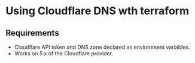 # Using Cloudflare DNS wth terraform

## Requirements

- Cloudflare API token and DNS zone declared as environment variables.
- Works on 5.x of the Cloudflare provider.
